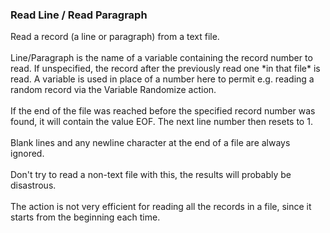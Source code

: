 ### Read Line / Read Paragraph

Read a record (a line or paragraph) from a text file.\
\
Line/Paragraph is the name of a variable containing the record number to
read. If unspecified, the record after the previously read one \*in that
file\* is read. A variable is used in place of a number here to permit
e.g. reading a random record via the Variable Randomize action.\
\
If the end of the file was reached before the specified record number
was found, it will contain the value EOF. The next line number then
resets to 1.\
\
Blank lines and any newline character at the end of a file are always
ignored.\
\
Don\'t try to read a non-text file with this, the results will probably
be disastrous.\
\
The action is not very efficient for reading all the records in a file,
since it starts from the beginning each time.
